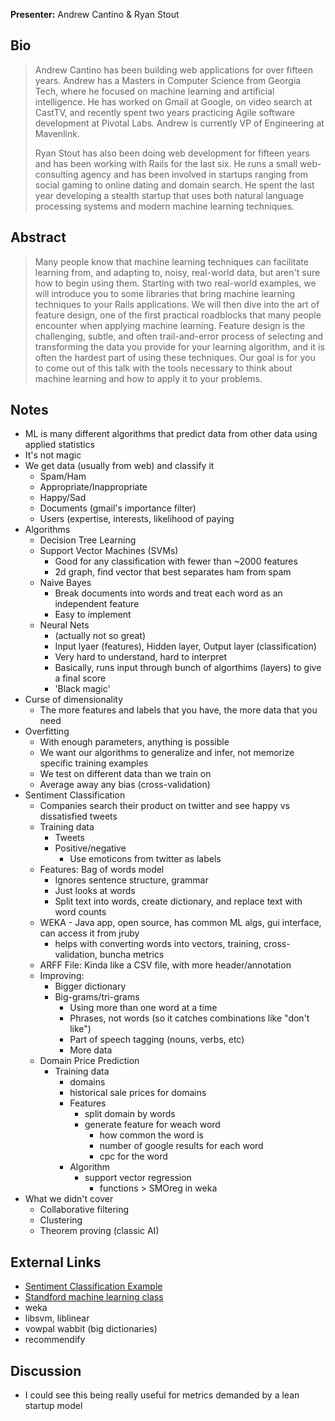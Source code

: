 **Presenter:** Andrew Cantino &amp; Ryan Stout

## Bio

> Andrew Cantino has been building web applications for over fifteen years.  Andrew has a Masters in Computer Science from Georgia Tech, where he focused on machine learning and artificial intelligence.  He has worked on Gmail at Google, on video search at CastTV, and recently spent two years practicing Agile software development at Pivotal Labs.  Andrew is currently VP of Engineering at Mavenlink.
>
> Ryan Stout has also been doing web development for fifteen years and has been working with Rails for the last six.  He runs a small web-consulting agency and has been involved in startups ranging from social gaming to online dating and domain search.  He spent the last year developing a stealth startup that uses both natural language processing systems and modern machine learning techniques.

## Abstract

> Many people know that machine learning techniques can facilitate learning from, and adapting to, noisy, real-world data, but aren't sure how to begin using them.   Starting with two real-world examples, we will introduce you to some libraries that bring machine learning techniques to your Rails applications.   We will then dive into the art of feature design, one of the first practical roadblocks that many people encounter when applying machine learning.  Feature design is the challenging, subtle, and often trail-and-error process of selecting and transforming the data you provide for your learning algorithm, and it is often the hardest part of using these techniques.  Our goal is for you to come out of this talk with the tools necessary to think about machine learning and how to apply it to your problems.

## Notes

* ML is many different algorithms that predict data from other data using applied statistics
* It's not magic
* We get data (usually from web) and classify it
  * Spam/Ham
  * Appropriate/Inappropriate
  * Happy/Sad
  * Documents (gmail's importance filter)
  * Users (expertise, interests, likelihood of paying
* Algorithms
  * Decision Tree Learning
  * Support Vector Machines (SVMs)
    * Good for any classification with fewer than ~2000 features
    * 2d graph, find vector that best separates ham from spam
  * Naive Bayes
    * Break documents into words and treat each word as an independent feature
    * Easy to implement
  * Neural Nets
    * (actually not so great)
    * Input lyaer (features), Hidden layer, Output layer (classification)
    * Very hard to understand, hard to interpret
    * Basically, runs input through bunch of algorthims (layers) to give a final score
    * 'Black magic'
* Curse of dimensionality
  * The more features and labels that you have, the more data that you need
* Overfitting
  * With enough parameters, anything is possible
  * We want our algorithms to generalize and infer, not memorize specific training examples
  * We test on different data than we train on
  * Average away any bias (cross-validation)
* Sentiment Classification
  * Companies search their product on twitter and see happy vs dissatisfied tweets
  * Training data
    * Tweets
    * Positive/negative
      * Use emoticons from twitter as labels
  * Features: Bag of words model
    * Ignores sentence structure, grammar
    * Just looks at words
    * Split text into words, create dictionary, and replace text with word counts
  * WEKA - Java app, open source, has common ML algs, gui interface, can access it from jruby
    * helps with converting words into vectors, training, cross-validation, buncha metrics
  * ARFF File: Kinda like a CSV file, with more header/annotation
  * Improving:
    * Bigger dictionary
    * Big-grams/tri-grams
      * Using more than one word at a time
      * Phrases, not words (so it catches combinations like "don't like")
      * Part of speech tagging (nouns, verbs, etc)
      * More data
  * Domain Price Prediction
    * Training data
      * domains
      * historical sale prices for domains
      * Features
        * split domain by words
        * generate feature for weach word
          * how common the word is
          * number of google results for each word
          * cpc for the word
      * Algorithm
        * support vector regression
          * functions > SMOreg in weka
* What we didn't cover
  * Collaborative filtering
  * Clustering
  * Theorem proving (classic AI)

## External Links

* [Sentiment Classification Example](http://github.com/ryanstout/mlexample)
* [Standford machine learning class](mi-class.org)
* weka
* libsvm, liblinear
* vowpal wabbit (big dictionaries)
* recommendify

## Discussion

* I could see this being really useful for metrics demanded by a lean startup model
